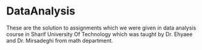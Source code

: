 # DataAnalysis
These are the solution to assignments which we were given in data analysis course in Sharif University Of Technology which was taught by Dr. Ehyaee and Dr. Mirsadeghi from math department.
